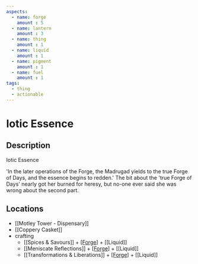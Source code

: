 ```yaml
---
aspects: 
  - name: forge
    amount : 5
  - name: lantern
    amount : 3
  - name: thing
    amount : 1
  - name: liquid
    amount : 1
  - name: pigment
    amount : 1
  - name: fuel
    amount : 1
tags:
  - thing
  - actionable
---
```


# Iotic Essence

## Description
Iotic Essence

'In the later operations of the Forge, the Madrugad yields to the true Forge of Days, and the essence begins to redden.' The bit about the 'true Forge of Days' nearly got her burned for heresy, but no-one ever said she was wrong about the second part.
## Locations
- [[Motley Tower - Dispensary]]
- [[Coppery Casket]]
- crafting
	- [[Spices & Savours]] + [[Forge]](10) + [[Liquid]]
	- [[Meniscate Reflections]] + [[Forge]](10) + [[Liquid]]
	- [[Transformations & Liberations]] + [[Forge]](10) + [[Liquid]]